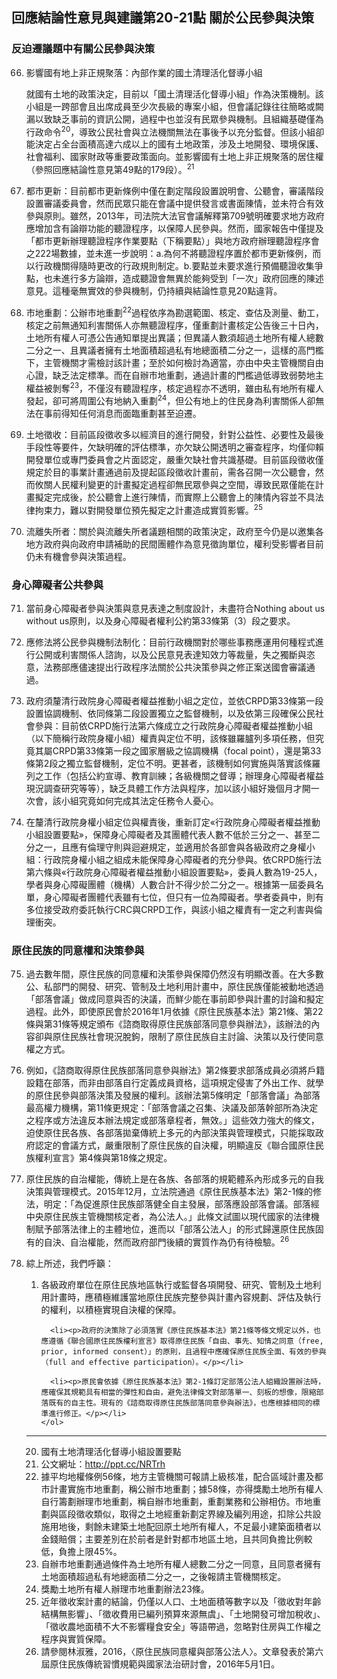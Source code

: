 ## 回應結論性意見與建議第20-21點 關於公民參與決策

### 反迫遷議題中有關公民參與決策

<ol start="66">
  <li><p>影響國有地上非正規聚落：內部作業的國土清理活化督導小組</p>

  <p>就國有土地的政策決定，目前以「國土清理活化督導小組」作為決策機制。該小組是一跨部會且出席成員至少次長級的專案小組，但會議記錄往往簡略或闕漏以致缺乏事前的資訊公開，過程中也並沒有民眾參與機制。且組織基礎僅為行政命令<sup>20</sup>，導致公民社會與立法機關無法在事後予以充分監督。但該小組卻能決定占全台面積高達六成以上的國有土地政策，涉及土地開發、環境保護、社會福利、國家財政等重要政策面向。並影響國有土地上非正規聚落的居住權（參照回應結論性意見第49點的179段）。<sup>21</sup></p></li>

  <li><p>都市更新：目前都市更新條例中僅在劃定階段設置說明會、公聽會，審議階段設置審議委員會，然而民眾只能在會議中提供發言或書面陳情，並未符合有效參與原則。雖然，2013年，司法院大法官會議解釋第709號明確要求地方政府應增加含有論辯功能的聽證程序，以保障人民參與。然而，國家報告中僅提及「都市更新辦理聽證程序作業要點（下稱要點）」與地方政府辦理聽證程序會之222場數據，並未進一步說明：a.為何不將聽證程序置於都市更新條例，而以行政機關得隨時更改的行政規則制定。b.要點並未要求進行預備聽證收集爭點，也未進行多方論辯，造成聽證會無異於能夠受到「一次」政府回應的陳述意見。這種毫無實效的參與機制，仍持續與結論性意見20點違背。</p></li>

  <li><p>市地重劃：公辦市地重劃<sup>22</sup>過程依序為勘選範圍、核定、查估及測量、動工，核定之前無通知利害關係人亦無聽證程序，僅重劃計畫核定公告後三十日內，土地所有權人可憑公告通知單提出異議；但異議人數須超過土地所有權人總數二分之一、且異議者擁有土地面積超過私有地總面積二分之一，這樣的高門檻下，主管機關才需檢討該計畫；至於如何檢討為適當，亦由中央主管機關自由心證，缺乏法定標準。而在自辦市地重劃，通過計畫的門檻過低導致弱勢地主權益被剝奪<sup>23</sup>，不僅沒有聽證程序，核定過程亦不透明，雖由私有地所有權人發起，卻可將周圍公有地納入重劃<sup>24</sup>，但公有地上的住民身為利害關係人卻無法在事前得知任何消息而面臨重劃甚至迫遷。</p></li>

  <li><p>土地徵收：目前區段徵收多以經濟目的進行開發，針對公益性、必要性及最後手段性等要件，欠缺明確的評估標準，亦欠缺公開透明之審查程序，均僅仰賴開發單位或專門委員會之片面認定，嚴重欠缺社會共識基礎。目前區段徵收僅規定於目的事業計畫通過前及提起區段徵收計畫前，需各召開一次公聽會，然而攸關人民權利變更的計畫擬定過程卻無民眾參與之空間，導致民眾僅能在計畫擬定完成後，於公聽會上進行陳情，而實際上公聽會上的陳情內容並不具法律拘束力，難以對開發單位預先擬定之計畫造成實質影響。<sup>25</sup></p></li>

  <li><p>流離失所者：關於與流離失所者議題相關的政策決定，政府至今仍是以邀集各地方政府與向政府申請補助的民間團體作為意見徵詢單位，權利受影響者目前仍未有機會參與決策過程。</p></li>
</ol>

### 身心障礙者公共參與

<ol start="71">
  <li><p>當前身心障礙者參與決策與意見表達之制度設計，未盡符合Nothing about us without us原則，以及身心障礙者權利公約第33條第（3）段之要求。</p></li>

  <li><p>應修法將公民參與機制法制化：目前行政機關對於哪些事務應運用何種程式進行公開或利害關係人諮詢，以及公民意見表達知效力等裁量，失之獨斷與恣意，法務部應儘速提出行政程序法關於公共決策參與之修正案送國會審議通過。</p></li>

  <li><p>政府須釐清行政院身心障礙者權益推動小組之定位，並依CRPD第33條第一段設置協調機制、依同條第二段設置獨立之監督機制，以及依第三段確保公民社會參與：目前依CRPD施行法第六條成立之行政院身心障礙者權益推動小組（以下簡稱行政院身權小組）權責與定位不明，該條雖羅臚列多項任務，但究竟其屬CRPD第33條第一段之國家層級之協調機構（focal point），還是第33條第2段之獨立監督機制，定位不明。更甚者，該機制如何實施與落實該條羅列之工作（包括公約宣導、教育訓練；各級機關之督導；辦理身心障礙者權益現況調查研究等等），缺乏具體工作方法與程序，加以該小組好幾個月才開一次會，該小組究竟如何完成其法定任務令人憂心。</p></li>

  <li><p>在釐清行政院身權小組定位與權責後，重新訂定«行政院身心障礙者權益推動小組設置要點»，保障身心障礙者及其團體代表人數不低於三分之一、甚至二分之一，且應有倫理守則與迴避規定，並適用於各部會與各級政府之身權小組：行政院身權小組之組成未能保障身心障礙者的充分參與。依CRPD施行法第六條與«行政院身心障礙者權益推動小組設置要點»，委員人數為19-25人，學者與身心障礙團體（機構）人數合計不得少於二分之一。根據第一屆委員名單，身心障礙者團體代表雖有七位，但只有一位為障礙者。學者委員中，則有多位接受政府委託執行CRC與CRPD工作，與該小組之權責有一定之利害與倫理衝突。</p></li>
</ol>

### 原住民族的同意權和決策參與

<ol start="75">
  <li><p>過去數年間，原住民族的同意權和決策參與保障仍然沒有明顯改善。在大多數公、私部門的開發、研究、管制及土地利用計畫中，原住民族僅能被動地透過「部落會議」做成同意與否的決議，而鮮少能在事前即參與計畫的討論和擬定過程。此外，即使原民會於2016年1月依據《原住民族基本法》第21條、第22條與第31條等規定頒布《諮商取得原住民族部落同意參與辦法》，該辦法的內容卻與原住民族社會現況脫鉤，限制了原住民族自主討論、決策以及行使同意權之方式。</p></li>

  <li><p>例如，《諮商取得原住民族部落同意參與辦法》第2條要求部落成員必須將戶籍設籍在部落，而非由部落自行定義成員資格，這項規定侵害了外出工作、就學的原住民參與部落決策及發展的權利。該辦法第5條明定「部落會議」為部落最高權力機構，第11條更規定：「部落會議之召集、決議及部落幹部所為決定之程序或方法違反本辦法規定或部落章程者，無效。」這些效力強大的條文，迫使原住民各族、各部落拋棄傳統上多元的內部決策與管理模式，只能採取政府認定的會議方式，嚴重限制了原住民族的自決權，明顯違反《聯合國原住民族權利宣言》第4條與第18條之規定。</p></li>

  <li><p>原住民族的自治權能，傳統上是在各族、各部落的規範體系內形成多元的自我決策與管理模式。2015年12月，立法院通過《原住民族基本法》第2-1條的修法，明定：「為促進原住民族部落健全自主發展，部落應設部落會議。部落經中央原住民族主管機關核定者，為公法人。」此條文試圖以現代國家的法律機制賦予部落法律上的主體地位，進而以「部落公法人」的形式歸還原住民族固有的自決、自治權能，然而政府部門後續的實質作為仍有待檢驗。<sup>26</sup></p></li>

  <li><p>綜上所述，我們呼籲：</p>
    <ol>
      <li><p>各級政府單位在原住民族地區執行或監督各項開發、研究、管制及土地利用計畫時，應積極維護當地原住民族完整參與計畫內容規劃、評估及執行的權利，以積極實現自決權的保障。</p></li>

      <li><p>政府的決策除了必須落實《原住民族基本法》第21條等條文規定以外，也應遵循《聯合國原住民族權利宣言》取得原住民族「自由、事先、知情之同意（free, prior, informed consent）」的原則，且過程中應確保原住民族全面、有效的參與（full and effective participation）。</p></li>

      <li><p>原民會依據《原住民族基本法》第2-1條訂定部落公法人組織設置辦法時，應確保其規範具有相當的彈性和自由，避免法律條文對部落單一、刻板的想像，限縮部落既有的自主性。現有的《諮商取得原住民族部落同意參與辦法》，也應根據相同的標準進行修正。</p></li>
    </ol>
  </li>
</ol>

-----

<ol start="20">
  <li>國有土地清理活化督導小組設置要點</li>
  <li>公文網址：<a href="http://ppt.cc/NRTrh" target="_blank">http://ppt.cc/NRTrh</a></li>
  <li>據平均地權條例56條，地方主管機關可報請上級核准，配合區域計畫及都市計畫實施市地重劃，稱公辦市地重劃；據58條，亦得獎勵土地所有權人自行籌劃辦理市地重劃，稱自辦市地重劃，重劃業務和公辦相仿。市地重劃與區段徵收類似，取得之土地經重新劃定界線及編列用途，扣除公共設施用地後，剩餘未建築土地配回原土地所有權人，不足最小建築面積者以金錢賠償；主要差別在於前者是針對都市地區土地，且共同負擔比例較低，負擔上限45%。</li>
  <li>自辦市地重劃通過條件為土地所有權人總數二分之一同意，且同意者擁有土地面積超過私有地總面積二分之一，之後報請主管機關核定。</li>
  <li>獎勵土地所有權人辦理市地重劃辦法23條。</li>
  <li>近年徵收案計畫的結論，仍僅以人口、土地面積等數字以及「徵收對年齡結構無影響」、「徵收費用已編列預算來源無虞」、「土地開發可增加稅收」、「徵收農地面積不大不影響糧食安全」等語帶過，忽略對住房與工作權之程序與實質保障。</li>
  <li>請參閱林淑雅，2016，〈原住民族同意權與部落公法人〉。文章發表於第六屆原住民族傳統習慣規範與國家法治研討會，2016年5月1日。</li>
</ol>
